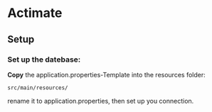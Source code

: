 # Actimate


## Setup

### Set up the datebase:


**Copy** the application.properties-Template into the resources folder:
```
src/main/resources/
```

rename it to application.properties, then set up you connection.